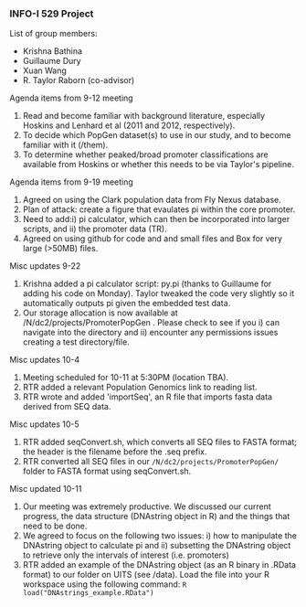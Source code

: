 ### INFO-I 529 Project ###
List of group members:
* Krishna Bathina
* Guillaume Dury
* Xuan Wang
* R. Taylor Raborn (co-advisor)

Agenda items from 9-12 meeting

1. Read and become familiar with background literature, especially Hoskins and Lenhard et al (2011 and 2012, respectively).
2. To decide which PopGen dataset(s) to use in our study, and to become familiar with it (/them).
3. To determine whether peaked/broad promoter classifications are available from Hoskins or whether this needs to be via Taylor's pipeline.

Agenda items from 9-19 meeting

1. Agreed on using the Clark population data from Fly Nexus database.
2. Plan of attack: create a figure that evaulates pi within the core promoter.
3. Need to add:i) pi calculator, which can then be incorporated into larger scripts, and ii) the promoter data (TR).
4. Agreed on using github for code and and small files and Box for very large (>50MB) files.

Misc updates 9-22

1. Krishna added a pi calculator script: py.pi (thanks to Guillaume for adding his code on Monday). Taylor tweaked the code very slightly so it automatically outputs pi given the embedded test data.
2. Our storage allocation is now available at /N/dc2/projects/PromoterPopGen . Please check to see if you i) can navigate into the directory and ii) encounter any permissions issues creating a test directory/file.

Misc updates 10-4

1. Meeting scheduled for 10-11 at 5:30PM (location TBA).
2. RTR added a relevant Population Genomics link to reading list.
3. RTR wrote and added 'importSeq', an R file that imports fasta data derived from SEQ data.

Misc updates 10-5

1. RTR added seqConvert.sh, which converts all SEQ files to FASTA format; the header is the filename before the .seq prefix.
2. RTR converted all SEQ files in our `/N/dc2/projects/PromoterPopGen/` folder to FASTA format using seqConvert.sh.

Misc updated 10-11

1. Our meeting was extremely productive. We discussed our current progress, the data structure (DNAstring object in R) and the things that need to be done.
2. We agreed to focus on the following two issues: i) how to manipulate the DNAstring object to calculate pi and ii) subsetting the DNAstring object to retrieve only the intervals of interest (i.e. promoters)
3. RTR added an example of the DNAstring object (as an R binary in .RData format) to our folder on UITS (see /data). Load the file into your R workspace using the following command:
`R
load("DNAstrings_example.RData")
`